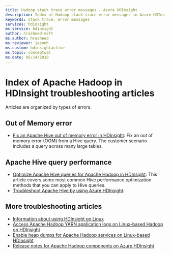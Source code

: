 ```yaml
---
title: Hadoop stack trace error messages - Azure HDInsight 
description: Index of Hadoop stack trace error messages in Azure HDInsight. Find the error in the list to see troubleshooting information.
keywords: stack trace, error messages
services: hdinsight
ms.service: hdinsight
author: hrasheed-msft
ms.author: hrasheed
ms.reviewer: jasonh
ms.custom: hdinsightactive
ms.topic: conceptual
ms.date: 05/14/2018
---
```

# Index of Apache Hadoop in HDInsight troubleshooting articles
Articles are organized by types of errors.

## Out of Memory error
* [Fix an Apache Hive out of memory error in HDInsight](hdinsight-hadoop-hive-out-of-memory-error-oom.md):
     Fix an out of memory error (OOM) from a Hive query. The customer scenario includes a query across many large tables.

## Apache Hive query performance
* [Optimize Apache Hive queries for Apache Hadoop in HDInsight](hdinsight-hadoop-optimize-hive-query.md): This article covers some most common Hive performance optimization methods that you can apply to Hive queries.
* [Troubleshoot Apache Hive by using Azure HDInsight](hdinsight-troubleshoot-hive.md).

## More troubleshooting articles
* [Information about using HDInsight on Linux](hdinsight-hadoop-linux-information.md)
* [Access Apache Hadoop YARN application logs on Linux-based Hadoop on HDInsight](hdinsight-hadoop-access-yarn-app-logs-linux.md)
* [Enable heap dumps for Apache Hadoop services on Linux-based HDInsight](hdinsight-hadoop-collect-debug-heap-dump-linux.md)
* [Release notes for Apache Hadoop components on Azure HDInsight](hdinsight-release-notes.md)

